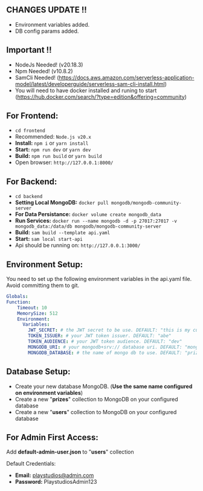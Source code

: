 ## CHANGES UPDATE !!
- Environment variables added.
- DB config params added.  

## Important !!
- NodeJs Needed! (v20.18.3)
- Npm Needed! (v10.8.2)
- SamCli Needed! (https://docs.aws.amazon.com/serverless-application-model/latest/developerguide/serverless-sam-cli-install.html)
- You will need to have docker installed and runing to start (https://hub.docker.com/search/?type=edition&offering=community)

## For Frontend:
- `cd frontend`
- Recommended: `Node.js v20.x`
- **Install:** `npm i` or `yarn install`
- **Start:** `npm run dev` or `yarn dev`
- **Build:** `npm run build` or `yarn build`
- Open browser: `http://127.0.0.1:8000/`


## For Backend: 
- `cd backend`
- **Setting Local MongoDB:** `docker pull mongodb/mongodb-community-server`
- **For Data Persistance:** `docker volume create mongodb_data`
- **Run Services:** `docker run --name mongodb -d -p 27017:27017 -v mongodb_data:/data/db mongodb/mongodb-community-server`
- **Build:** `sam build --template api.yaml`
- **Start:** `sam local start-api`
- Api should be running on: `http://127.0.0.1:3000/`



## Environment Setup:


You need to set up the following environment variables in the api.yaml file. Avoid committing them to git.

```yaml
Globals:
Function:
    Timeout: 10
    MemorySize: 512
    Environment:
      Variables:
        JWT_SECRET: # the JWT secret to be use. DEFAULT: "this is my custom Secret key for authentication"
        TOKEN_ISSUER: # your JWT token issuer. DEFAULT: "abe"
        TOKEN_AUDIENCE: # your JWT token audience. DEFAULT: "dev"
        MONGODB_URI: # your mongodb+srv:// database uri. DEFAULT: "mongodb://172.17.0.1:27017/"
        MONGODB_DATABASE: # the name of mongo db to use. DEFAULT: "prizesapp"
```
        
## Database Setup:       
- Create your new database MongoDB. (**Use the same name configured on environment variables**)
- Create a new "**prizes**" collection to MongoDB on your configured database
- Create a new "**users**" collection to MongoDB on your configured database

## For Admin First Access:
Add **default-admin-user.json** to "**users**" collection

Default Credentials:
- **Email:** playstudios@admin.com
- **Password:** PlaystudiosAdmin123
